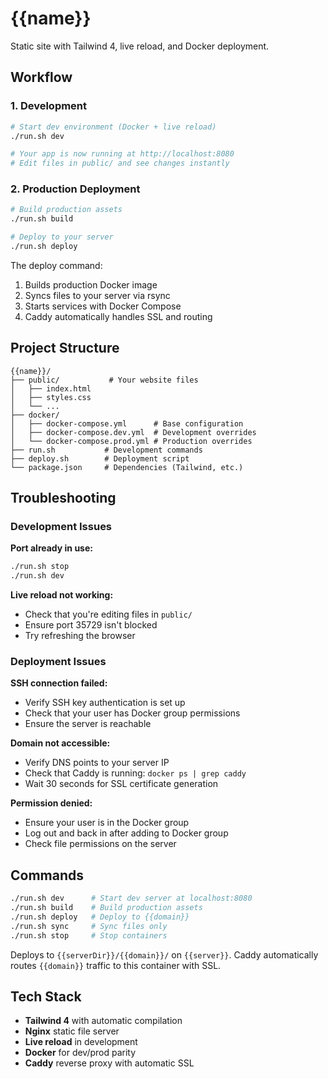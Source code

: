 # {{name}}

Static site with Tailwind 4, live reload, and Docker deployment.

## Workflow

### 1. Development

```bash
# Start dev environment (Docker + live reload)
./run.sh dev

# Your app is now running at http://localhost:8080
# Edit files in public/ and see changes instantly
```

### 2. Production Deployment

```bash
# Build production assets
./run.sh build

# Deploy to your server
./run.sh deploy
```

The deploy command:
1. Builds production Docker image
2. Syncs files to your server via rsync
3. Starts services with Docker Compose
4. Caddy automatically handles SSL and routing

## Project Structure

```
{{name}}/
├── public/           # Your website files
│   ├── index.html
│   ├── styles.css
│   └── ...
├── docker/
│   ├── docker-compose.yml      # Base configuration
│   ├── docker-compose.dev.yml  # Development overrides
│   └── docker-compose.prod.yml # Production overrides
├── run.sh           # Development commands
├── deploy.sh        # Deployment script
└── package.json     # Dependencies (Tailwind, etc.)
```

## Troubleshooting

### Development Issues

**Port already in use:**
```bash
./run.sh stop
./run.sh dev
```

**Live reload not working:**
- Check that you're editing files in `public/`
- Ensure port 35729 isn't blocked
- Try refreshing the browser

### Deployment Issues

**SSH connection failed:**
- Verify SSH key authentication is set up
- Check that your user has Docker group permissions
- Ensure the server is reachable

**Domain not accessible:**
- Verify DNS points to your server IP
- Check that Caddy is running: `docker ps | grep caddy`
- Wait 30 seconds for SSL certificate generation

**Permission denied:**
- Ensure your user is in the Docker group
- Log out and back in after adding to Docker group
- Check file permissions on the server

## Commands

```bash
./run.sh dev      # Start dev server at localhost:8080
./run.sh build    # Build production assets
./run.sh deploy   # Deploy to {{domain}}
./run.sh sync     # Sync files only
./run.sh stop     # Stop containers
```

Deploys to `{{serverDir}}/{{domain}}/` on `{{server}}`. Caddy automatically routes `{{domain}}` traffic to this container with SSL.

## Tech Stack

- **Tailwind 4** with automatic compilation
- **Nginx** static file server
- **Live reload** in development
- **Docker** for dev/prod parity
- **Caddy** reverse proxy with automatic SSL